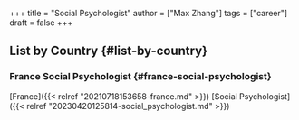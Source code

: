 +++
title = "Social Psychologist"
author = ["Max Zhang"]
tags = ["career"]
draft = false
+++

## List by Country {#list-by-country}


### France Social Psychologist {#france-social-psychologist}

[France]({{< relref "20210718153658-france.md" >}}) [Social Psychologist]({{< relref "20230420125814-social_psychologist.md" >}})
